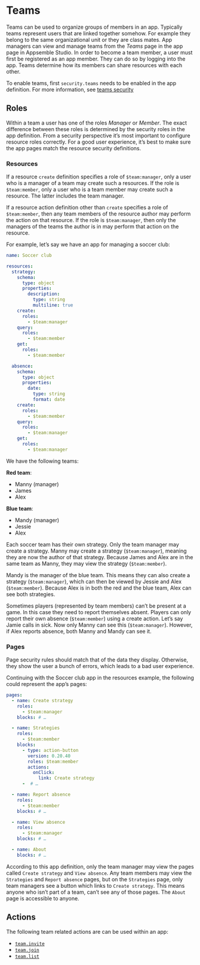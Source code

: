 # Teams

Teams can be used to organize groups of members in an app. Typically teams represent users that are
linked together somehow. For example they belong to the same organizational unit or they are class
mates. App managers can view and manage teams from the _Teams_ page in the app page in Appsemble
Studio. In order to become a team member, a user must first be registered as an app member. They can
do so by logging into the app. Teams determine how its members can share resources with each other.

To enable teams, first `security.teams` needs to be enabled in the app definition. For more
information, see [teams security](security.md#teams)

## Roles

Within a team a user has one of the roles _Manager_ or _Member_. The exact difference between these
roles is determined by the security roles in the app definition. From a security perspective it’s
most important to configure resource roles correctly. For a good user experience, it’s best to make
sure the app pages match the resource security definitions.

### Resources

If a resource `create` definition specifies a role of `$team:manager`, only a user who is a manager
of a team may create such a resources. If the role is `$team:member`, only a user who is a team
member may create such a resource. The latter includes the team manager.

If a resource action definition other than `create` specifies a role of `$team:member`, then any
team members of the resource author may perform the action on that resource. If the role is
`$team:manager`, then only the managers of the teams the author is in may perform that action on the
resource.

For example, let’s say we have an app for managing a soccer club:

```yaml
name: Soccer club

resources:
  strategy:
    schema:
      type: object
      properties:
        description:
          type: string
          multiline: true
    create:
      roles:
        - $team:manager
    query:
      roles:
        - $team:member
    get:
      roles:
        - $team:member

  absence:
    schema:
      type: object
      properties:
        date:
          type: string
          format: date
    create:
      roles:
        - $team:member
    query:
      roles:
        - $team:manager
    get:
      roles:
        - $team:manager
```

We have the following teams:

**Red team**:

- Manny (manager)
- James
- Alex

**Blue team**:

- Mandy (manager)
- Jessie
- Alex

Each soccer team has their own strategy. Only the team manager may create a strategy. Manny may
create a strategy (`$team:manager`), meaning they are now the author of that strategy. Because James
and Alex are in the same team as Manny, they may view the strategy (`$team:member`).

Mandy is the manager of the blue team. This means they can also create a strategy (`$team:manager`),
which can then be viewed by Jessie and Alex (`$team:member`). Because Alex is in both the red and
the blue team, Alex can see both strategies.

Sometimes players (represented by team members) can’t be present at a game. In this case they need
to report themselves absent. Players can only report their own absence (`$team:member`) using a
create action. Let’s say Jamie calls in sick. Now only Manny can see this (`$team:manager`).
However, if Alex reports absence, both Manny and Mandy can see it.

### Pages

Page security rules should match that of the data they display. Otherwise, they show the user a
bunch of errors, which leads to a bad user experience.

Continuing with the Soccer club app in the resources example, the following could represent the
app’s pages:

```yaml
pages:
  - name: Create strategy
    roles:
      - $team:manager
    blocks: # …

  - name: Strategies
    roles:
      - $team:member
    blocks:
      - type: action-button
        version: 0.20.40
        roles: $team:member
        actions:
          onClick:
            link: Create strategy
      -  # …

  - name: Report absence
    roles:
      - $team:member
    blocks: # …

  - name: View absence
    roles:
      - $team:manager
    blocks: # …

  - name: About
    blocks: # …
```

According to this app definition, only the team manager may view the pages called `Create strategy`
and `View absence`. Any team members may view the `Strategies` and `Report absence` pages, but on
the `Strategies` page, only team managers see a button which links to `Create strategy`. This means
anyone who isn’t part of a team, can’t see any of those pages. The `About` page is accessible to
anyone.

## Actions

The following team related actions are can be used within an app:

- [`team.invite`](/docs/reference/action#team.invite)
- [`team.join`](/docs/reference/action#team.join)
- [`team.list`](/docs/reference/action#team.list)

